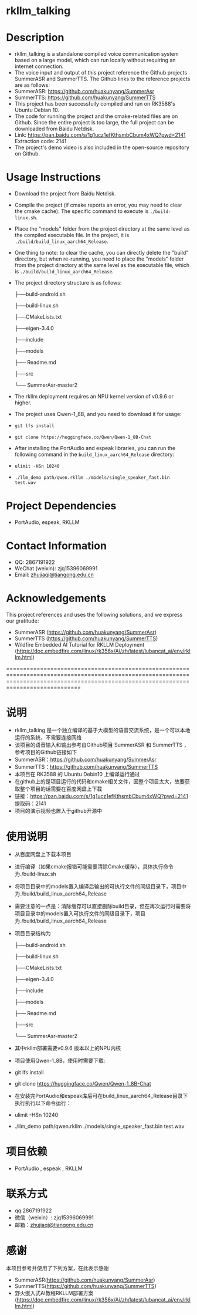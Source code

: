 # rkllm_talking

# Description
- rkllm_talking is a standalone compiled voice communication system based on a large model, which can run locally without requiring an internet connection.
- The voice input and output of this project reference the Github projects SummerASR and SummerTTS. The Github links to the reference projects are as follows:
- SummerASR: https://github.com/huakunyang/SummerAsr
- SummerTTS: https://github.com/huakunyang/SummerTTS
- This project has been successfully compiled and run on RK3588's Ubuntu Debian 10.
- The code for running the project and the cmake-related files are on Github. Since the entire project is too large, the full project can be downloaded from Baidu Netdisk.
- Link: https://pan.baidu.com/s/1g1ucz1efKthsmbCbum4xWQ?pwd=2141 
  Extraction code: 2141
- The project's demo video is also included in the open-source repository on Github.

# Usage Instructions
- Download the project from Baidu Netdisk.
- Compile the project (if cmake reports an error, you may need to clear the cmake cache). The specific command to execute is `./build-linux.sh`.
- Place the "models" folder from the project directory at the same level as the compiled executable file. In the project, it is `./build/build_linux_aarch64_Release`.
- One thing to note: to clear the cache, you can directly delete the "build" directory, but when re-running, you need to place the "models" folder from the project directory at the same level as the executable file, which is `./build/build_linux_aarch64_Release`.
- The project directory structure is as follows:
  
  ├──build-android.sh
  
  ├──build-linux.sh
  
  ├──CMakeLists.txt
  
  ├──eigen-3.4.0
  
  ├──include
  
  ├──models
  
  ├── Readme.md
  
  ├──src
  
  └── SummerAsr-master2
  
- The rkllm deployment requires an NPU kernel version of v0.9.6 or higher.
- The project uses Qwen-1_8B, and you need to download it for usage:
- `git lfs install`
- `git clone https://huggingface.co/Qwen/Qwen-1_8B-Chat`
- After installing the PortAudio and espeak libraries, you can run the following command in the `build_linux_aarch64_Release` directory:
- `ulimit -HSn 10240`
- `./llm_demo path/qwen.rkllm ./models/single_speaker_fast.bin test.wav`

# Project Dependencies
- PortAudio, espeak, RKLLM

# Contact Information
- QQ: 2867191922
- WeChat (weixin): zjq15396069991
- Email: zhujiaqi@tiangong.edu.cn

# Acknowledgements
This project references and uses the following solutions, and we express our gratitude:
- SummerASR (https://github.com/huakunyang/SummerAsr)
- SummerTTS (https://github.com/huakunyang/SummerTTS)
- Wildfire Embedded AI Tutorial for RKLLM Deployment (https://doc.embedfire.com/linux/rk356x/Ai/zh/latest/lubancat_ai/env/rkllm.html)


========================================================================================================================================================================================



# 说明
- rkllm_talking 是一个独立编译的基于大模型的语音交流系统，是一个可以本地运行的系统，不需要连接网络
- 该项目的语音输入和输出参考自Github项目 SummerASR 和 SummerTTS ， 参考项目的Github链接如下
- SummerASR：https://github.com/huakunyang/SummerAsr
- SummerTTS：https://github.com/huakunyang/SummerTTS
- 本项目在 RK3588 的 Ubuntu Debin10 上编译运行通过
- 在github上的是项目运行的代码和cmake相关文件，因整个项目太大，故要获取整个项目的话需要在百度网盘上下载
- 链接：https://pan.baidu.com/s/1g1ucz1efKthsmbCbum4xWQ?pwd=2141 
  提取码：2141
- 项目的演示视频也置入于github开源中



# 使用说明
- 从百度网盘上下载本项目
- 进行编译（如果cmake报错可能需要清除Cmake缓存），具体执行命令为./build-linux.sh
- 将项目目录中的models置入编译后输出的可执行文件的同级目录下，项目中为./build/build_linux_aarch64_Release
- 需要注意的一点是：清除缓存可以直接删除build目录，但在再次运行时需要将项目目录中的models置入可执行文件的同级目录下，项目为./build/build_linux_aarch64_Release
- 项目目录结构为
  
  ├──build-android.sh
  
  ├──build-linux.sh
  
  ├──CMakeLists.txt
  
  ├──eigen-3.4.0
  
  ├──include
  
  ├──models
  
  ├── Readme.md
  
  ├──src
  
  └── SummerAsr-master2
  
- 其中rkllm部署需要v0.9.6 版本以上的NPU内核
- 项目使用Qwen-1_8B，使用时需要下载:
- git lfs install
- git clone https://huggingface.co/Qwen/Qwen-1_8B-Chat
- 在安装完PortAudio和espeak库后可在build_linux_aarch64_Release目录下执行执行以下命令运行：
- ulimit -HSn 10240
- ./llm_demo path/qwen.rkllm ./models/single_speaker_fast.bin test.wav

# 项目依赖
- PortAudio , espeak , RKLLM

# 联系方式
- qq:2867191922
- 微信（weixin）: zjq15396069991
- 邮箱：zhujiaqi@tiangong.edu.cn

 
# 感谢
本项目参考并使用了下列方案，在此表示感谢
- SummerASR(https://github.com/huakunyang/SummerAsr)
- SummerTTS(https://github.com/huakunyang/SummerTTS)
- 野火嵌入式AI教程RKLLM部署方案(https://doc.embedfire.com/linux/rk356x/Ai/zh/latest/lubancat_ai/env/rkllm.html)





